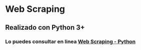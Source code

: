 # Web Scraping

## Realizado con Python 3+

### Lo puedes consultar en linea [Web Scraping - Python](http://www.fmattaperdomo.co)




